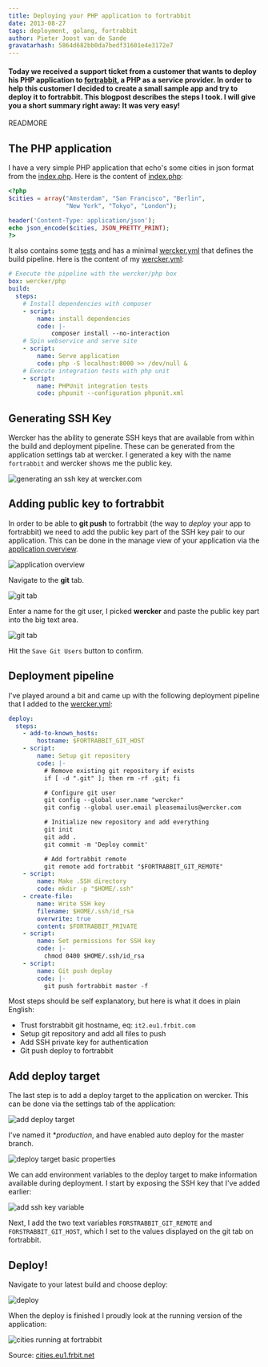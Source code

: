 ```yaml
---
title: Deploying your PHP application to fortrabbit
date: 2013-08-27
tags: deployment, golang, fortrabbit
author: Pieter Joost van de Sande
gravatarhash: 5864d682bb0da7bedf31601e4e3172e7
---
```


<h4 class="subheader">
Today we received a support ticket from a customer that wants to deploy his PHP application to <a href="http://fortrabbit.com/">fortrabbit</a>, a PHP as a service provider. In order to help this customer I decided to create a small sample app and try to deploy it to fortrabbit. This blogpost describes the steps I took. I will give you a short summary right away: It was very easy!
</h4>

READMORE

## The PHP application

I have a very simple PHP application that echo's some cities in json format from the [index.php](https://github.com/pjvds/php-fortrabbit-sample-app/blob/master/index.php). Here is the content of [index.php](https://github.com/pjvds/php-fortrabbit-sample-app/blob/master/index.php):

``` php
<?php
$cities = array("Amsterdam", "San Francisco", "Berlin",
                "New York", "Tokyo", "London");

header('Content-Type: application/json');
echo json_encode($cities, JSON_PRETTY_PRINT);
?>
```

It also contains some [tests](https://github.com/pjvds/php-fortrabbit-sample-app/blob/master/tests/) and has a minimal [wercker.yml](https://github.com/pjvds/php-fortrabbit-sample-app/blob/master/wercker.yml) that defines the build pipeline. Here is the content of my [wercker.yml](https://github.com/pjvds/php-fortrabbit-sample-app/blob/master/index.php):

``` yaml
# Execute the pipeline with the wercker/php box
box: wercker/php
build:
  steps:
    # Install dependencies with composer
    - script:
        name: install dependencies
        code: |-
            composer install --no-interaction
    # Spin webservice and serve site
    - script:
        name: Serve application
        code: php -S localhost:8000 >> /dev/null &
    # Execute integration tests with php unit
    - script:
        name: PHPUnit integration tests
        code: phpunit --configuration phpunit.xml
```

## Generating SSH Key

Wercker has the ability to generate SSH keys that are available from within the build and deployment pipeline. These can be generated from the application settings tab at wercker. I generated a key with the name `fortrabbit` and wercker shows me the public key.

![generating an ssh key at wercker.com](/images/posts/deploying-your-php-application-to-fortrabbit/generating-ssh-key.png)

## Adding public key to fortrabbit

In order to be able to **git push** to fortrabbit (the way to *deploy* your app to fortrabbit) we need to add the public key part of the SSH key pair to our application. This can be done in the manage view of your application via the [application overview](https://my.fortrabbit.com/apps).

![application overview](/images/posts/deploying-your-php-application-to-fortrabbit/app-overview.png)

Navigate to the **git** tab.

![git tab](/images/posts/deploying-your-php-application-to-fortrabbit/git-tab.png)

Enter a name for the git user, I picked **wercker** and paste the public key part into the big text area.

![git tab](/images/posts/deploying-your-php-application-to-fortrabbit/add-key.png)

Hit the `Save Git Users` button to confirm.

## Deployment pipeline

I've played around a bit and came up with the following deployment pipeline that I added to the [wercker.yml](https://github.com/pjvds/php-fortrabbit-sample-app/blob/738f0b69d403b6045f809470bc5b27b97a9f58db/wercker.yml#L18-L56):

``` yaml
deploy:
  steps:
    - add-to-known_hosts:
        hostname: $FORTRABBIT_GIT_HOST
    - script:
        name: Setup git repository
        code: |-
          # Remove existing git repository if exists
          if [ -d ".git" ]; then rm -rf .git; fi

          # Configure git user
          git config --global user.name "wercker"
          git config --global user.email pleasemailus@wercker.com

          # Initialize new repository and add everything
          git init
          git add .
          git commit -m 'Deploy commit'

          # Add fortrabbit remote
          git remote add fortrabbit "$FORTRABBIT_GIT_REMOTE"
    - script:
        name: Make .SSH directory
        code: mkdir -p "$HOME/.ssh"
    - create-file:
        name: Write SSH key
        filename: $HOME/.ssh/id_rsa
        overwrite: true
        content: $FORTRABBIT_PRIVATE
    - script:
        name: Set permissions for SSH key
        code: |-
          chmod 0400 $HOME/.ssh/id_rsa
    - script:
        name: Git push deploy
        code: |-
          git push fortrabbit master -f
```

Most steps should be self explanatory, but here is what it does in plain English:

  * Trust forstrabbit git hostname, eq: `it2.eu1.frbit.com`
  * Setup git repository and add all files to push
  * Add SSH private key for authentication
  * Git push deploy to fortrabbit

## Add deploy target

The last step is to add a deploy target to the application on wercker. This can be done via the settings tab of the application:

![add deploy target](/images/posts/deploying-your-php-application-to-fortrabbit/add-deploy-target.png)

I've named it **production*, and have enabled auto deploy for the master branch.

![deploy target basic properties](/images/posts/deploying-your-php-application-to-fortrabbit/deploy-target-basic-properties.png)

We can add environment variables to the deploy target to make information available during deployment. I start by exposing the SSH key that I've added earlier:

![add ssh key variable](/images/posts/deploying-your-php-application-to-fortrabbit/add-key-var.png)

Next, I add the two text variables `FORSTRABBIT_GIT_REMOTE` and `FORSTRABBIT_GIT_HOST`, which I set to the values displayed on the git tab on fortrabbit.

## Deploy!

Navigate to your latest build and choose deploy:

![deploy](/images/posts/deploying-your-php-application-to-fortrabbit/deploy.png)

When the deploy is finished I proudly look at the running version of the application:

![cities running at fortrabbit](/images/posts/deploying-your-php-application-to-fortrabbit/cities-running-at-fortrabbit.png)

Source: [cities.eu1.frbit.net](http://cities.eu1.frbit.net/)
